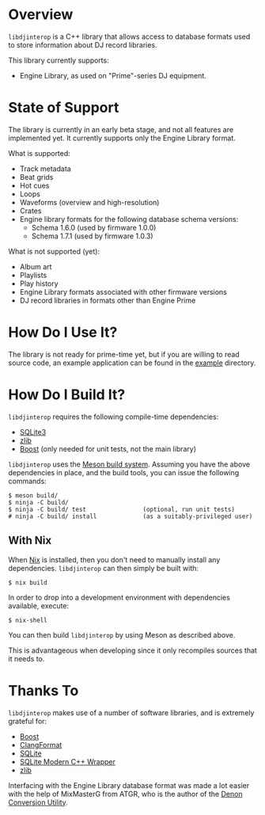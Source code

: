 Overview
========

`libdjinterop` is a C++ library that allows access to database formats used to
store information about DJ record libraries.

This library currently supports:

* Engine Library, as used on "Prime"-series DJ equipment.

State of Support
================

The library is currently in an early beta stage, and not all features are
implemented yet.  It currently supports only the Engine Library format.

What is supported:

* Track metadata
* Beat grids
* Hot cues
* Loops
* Waveforms (overview and high-resolution)
* Crates
* Engine library formats for the following database schema versions:
  * Schema 1.6.0 (used by firmware 1.0.0)
  * Schema 1.7.1 (used by firmware 1.0.3)

What is not supported (yet):

* Album art
* Playlists
* Play history
* Engine Library formats associated with other firmware versions
* DJ record libraries in formats other than Engine Prime

How Do I Use It?
================

The library is not ready for prime-time yet, but if you are willing to read
source code, an example application can be found in the [example](example)
directory.

How Do I Build It?
============================

`libdjinterop` requires the following compile-time dependencies:

* [SQLite3](https://sqlite.org)
* [zlib](http://zlib.net)
* [Boost](https://boost.org) (only needed for unit tests, not the main library)

`libdjinterop` uses the [Meson build system](https://mesonbuild.com).  Assuming
you have the above dependencies in place, and the build tools, you can issue
the following commands:

```
$ meson build/
$ ninja -C build/
$ ninja -C build/ test                (optional, run unit tests)
# ninja -C build/ install             (as a suitably-privileged user)
```

## With Nix

When [Nix](http://nixos.org/nix) is installed, then you don't need to manually
install any dependencies.  `libdjinterop` can then simply be built with:

```
$ nix build
```

In order to drop into a development environment with dependencies available,
execute:

```
$ nix-shell
```

You can then build `libdjinterop` by using Meson as described above.

This is advantageous when developing since it only recompiles sources that it
needs to.

Thanks To
=========

`libdjinterop` makes use of a number of software libraries, and is extremely
grateful for:

* [Boost](https://boost.org)
* [ClangFormat](https://clang.llvm.org/docs/ClangFormat.html)
* [SQLite](https://sqlite.org)
* [SQLite Modern C++ Wrapper](https://github.com/SqliteModernCpp/sqlite_modern_cpp)
* [zlib](http://zlib.net)

Interfacing with the Engine Library database format was made a lot easier with
the help of MixMasterG from ATGR, who is the author of the
[Denon Conversion Utility](https://sellfy.com/atgr_production_team).
